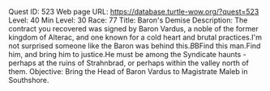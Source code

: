Quest ID: 523
Web page URL: https://database.turtle-wow.org/?quest=523
Level: 40
Min Level: 30
Race: 77
Title: Baron's Demise
Description: The contract you recovered was signed by Baron Vardus, a noble of the former kingdom of Alterac, and one known for a cold heart and brutal practices.I'm not surprised someone like the Baron was behind this.$B$BFind this man.Find him, and bring him to justice.He must be among the Syndicate haunts - perhaps at the ruins of Strahnbrad, or perhaps within the valley north of them.
Objective: Bring the Head of Baron Vardus to Magistrate Maleb in Southshore.
